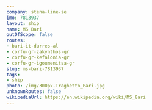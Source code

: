 ```yaml
---
company: stena-line-se
imo: 7813937
layout: ship
name: MS Bari
outOfScope: false
routes:
- bari-it-durres-al
- corfu-gr-zakynthos-gr
- corfu-gr-kefalonia-gr
- corfu-gr-igoumenitsa-gr
slug: ms-bari-7813937
tags:
- ship
photo: /img/300px-Traghetto_Bari.jpg
unknownRoutes: false
wikipediaUrl: https://en.wikipedia.org/wiki/MS_Bari
---
```

